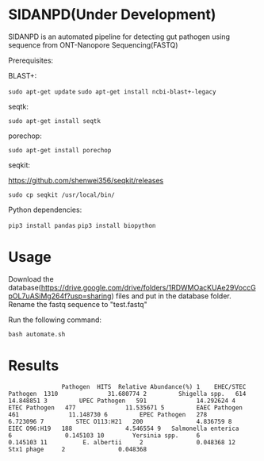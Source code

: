 # SIDANPD(Under Development)
SIDANPD is an automated pipeline for detecting gut pathogen using sequence from ONT-Nanopore Sequencing(FASTQ)


Prerequisites:

BLAST+:

`sudo apt-get update`
`sudo apt-get install ncbi-blast+-legacy`

seqtk:

`sudo apt-get install seqtk`


porechop:

`sudo apt-get install porechop`

seqkit:

https://github.com/shenwei356/seqkit/releases

`sudo cp seqkit /usr/local/bin/`

Python dependencies:

`pip3 install pandas`
`pip3 install biopython`

# Usage

Download the database(https://drive.google.com/drive/folders/1RDWMOacKUAe29VoccGpOL7uASiMg264f?usp=sharing) files and put in the database folder.
Rename the fastq sequence to "test.fastq"

Run the following command:

`bash automate.sh`

# Results
`               Pathogen  HITS  Relative Abundance(%)
1    EHEC/STEC Pathogen  1310              31.680774
2         Shigella spp.   614              14.848851
3         UPEC Pathogen   591              14.292624
4         ETEC Pathogen   477              11.535671
5         EAEC Pathogen   461              11.148730
6         EPEC Pathogen   278               6.723096
7         STEC O113:H21   200               4.836759
8          EIEC O96:H19   188               4.546554
9   Salmonella enterica     6               0.145103
10        Yersinia spp.     6               0.145103
11          E. albertii     2               0.048368
12           Stx1 phage     2               0.048368`   
